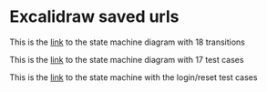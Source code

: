 # Excalidraw saved urls

This is the [link](https://excalidraw.com/#json=XYHFDUHwh06Bl9pjUJKeT,pPVUpKT4yOqcseLIqFXTZg) to the state machine diagram with 18 transitions

This is the [link](https://excalidraw.com/#json=UA7WgBBF_BWqw1mge0Jc3,lv-xRx-Z45i2kpLYRhxHJQ) to the state machine diagram with 17 test cases

This is the [link](https://excalidraw.com/#json=X-IrSLoOGbyS6VXnNNEOP,B1Vn6jQkI4XTdueBdQnrRw) to the state machine with the login/reset test cases

